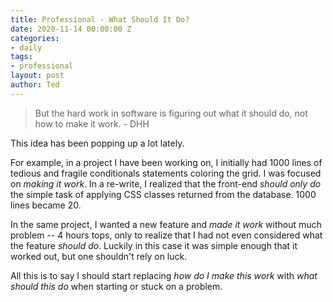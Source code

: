```yaml
---
title: Professional - What Should It Do?
date: 2020-11-14 00:00:00 Z
categories:
- daily
tags:
- professional
layout: post
author: Ted
---
```


> But the hard work in software is figuring out what it should do, not how to make it work. - DHH

This idea has been popping up a lot lately.

For example, in a project I have been working on, I initially had 1000 lines of tedious and fragile conditionals statements coloring the grid. I was focused on _making it work_. In a re-write, I realized that the front-end _should only do_ the simple task of applying CSS classes returned from the database. 1000 lines became 20. 

In the same project, I wanted a new feature and _made it work_ without much problem -- 4 hours tops, only to realize that I had not even considered what the feature _should do_. Luckily in this case it was simple enough that it worked out, but one shouldn't rely on luck. 

All this is to say I should start replacing _how do I make this work_ with _what should this do_ when starting or stuck on a problem. 
